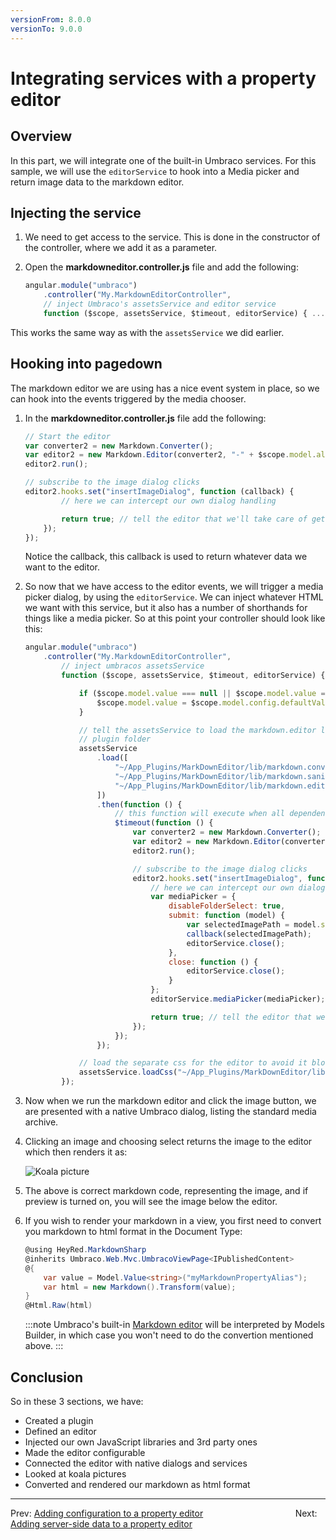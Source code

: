 ```yaml
---
versionFrom: 8.0.0
versionTo: 9.0.0
---
```



# Integrating services with a property editor

## Overview

In this part, we will integrate one of the built-in Umbraco services. For this sample, we will use the `editorService` to hook into a Media picker and return image data to the markdown editor.

## Injecting the service

1. We need to get access to the service. This is done in the constructor of the controller, where we add it as a parameter.
2. Open the **markdowneditor.controller.js** file and add the following:

    ```javascript
    angular.module("umbraco")
        .controller("My.MarkdownEditorController",
        // inject Umbraco's assetsService and editor service
        function ($scope, assetsService, $timeout, editorService) { ... }
    ```

This works the same way as with the `assetsService` we did earlier.

## Hooking into pagedown

The markdown editor we are using has a nice event system in place, so we can hook into the events triggered by the media chooser.

1. In the **markdowneditor.controller.js** file add the following:

    ```javascript
    // Start the editor
    var converter2 = new Markdown.Converter();
    var editor2 = new Markdown.Editor(converter2, "-" + $scope.model.alias);
    editor2.run();

    // subscribe to the image dialog clicks
    editor2.hooks.set("insertImageDialog", function (callback) {
            // here we can intercept our own dialog handling

            return true; // tell the editor that we'll take care of getting the image url
        });
    });
    ```

    Notice the callback, this callback is used to return whatever data we want to the editor.

2. So now that we have access to the editor events, we will trigger a media picker dialog, by using the `editorService`. We can inject whatever HTML we want with this service, but it also has a number of shorthands for things like a media picker. So at this point your controller should look like this:

    ```javascript
    angular.module("umbraco")
        .controller("My.MarkdownEditorController",
            // inject umbracos assetsService
            function ($scope, assetsService, $timeout, editorService) {

                if ($scope.model.value === null || $scope.model.value === "") {
                    $scope.model.value = $scope.model.config.defaultValue;
                }

                // tell the assetsService to load the markdown.editor libs from the markdown editors
                // plugin folder
                assetsService
                    .load([
                        "~/App_Plugins/MarkDownEditor/lib/markdown.converter.js",
                        "~/App_Plugins/MarkDownEditor/lib/markdown.sanitizer.js",
                        "~/App_Plugins/MarkDownEditor/lib/markdown.editor.js"
                    ])
                    .then(function () {
                        // this function will execute when all dependencies have loaded
                        $timeout(function () {
                            var converter2 = new Markdown.Converter();
                            var editor2 = new Markdown.Editor(converter2, "-" + $scope.model.alias);
                            editor2.run();

                            // subscribe to the image dialog clicks
                            editor2.hooks.set("insertImageDialog", function (callback) {
                                // here we can intercept our own dialog handling
                                var mediaPicker = {
                                    disableFolderSelect: true,
                                    submit: function (model) {
                                        var selectedImagePath = model.selection[0].image;
                                        callback(selectedImagePath);
                                        editorService.close();
                                    },
                                    close: function () {
                                        editorService.close();
                                    }
                                };
                                editorService.mediaPicker(mediaPicker);

                                return true; // tell the editor that we'll take care of getting the image url
                            });
                        });
                    });

                // load the separate css for the editor to avoid it blocking our JavaScript loading
                assetsService.loadCss("~/App_Plugins/MarkDownEditor/lib/markdown.editor.less");
            });
    ```

3. Now when we run the markdown editor and click the image button, we are presented with a native Umbraco dialog, listing the standard media archive.

4. Clicking an image and choosing select returns the image to the editor which then renders it as:

    ![Koala picture][1]

    [1]: /media/1005/Koala.jpg

5. The above is correct markdown code, representing the image, and if preview is turned on, you will see the image below the editor.
6. If you wish to render your markdown in a view, you first need to convert you markdown to html format in the Document Type:

    ```csharp
    @using HeyRed.MarkdownSharp
    @inherits Umbraco.Web.Mvc.UmbracoViewPage<IPublishedContent>
    @{
        var value = Model.Value<string>("myMarkdownPropertyAlias");
        var html = new Markdown().Transform(value);
    }
    @Html.Raw(html)
    ```

    :::note
    Umbraco's built-in [Markdown editor](https://our.umbraco.com/Documentation/Getting-Started/Backoffice/Property-Editors/Built-in-Property-Editors/#markdown-editor) will be interpreted by Models Builder, in which case you won't need to do the convertion mentioned above.
    :::

## Conclusion

So in these 3 sections, we have:

- Created a plugin
- Defined an editor
- Injected our own JavaScript libraries and 3rd party ones
- Made the editor configurable
- Connected the editor with native dialogs and services
- Looked at koala pictures
- Converted and rendered our markdown as html format

---

Prev: [Adding configuration to a property editor](../Adding-configuration-to-a-property-editor/index.md) &emsp; &emsp; &emsp; &emsp; &emsp; &emsp; &emsp; &emsp; Next: [Adding server-side data to a property editor](../Adding-server-side-data-to-a-property-editor/index.md)
